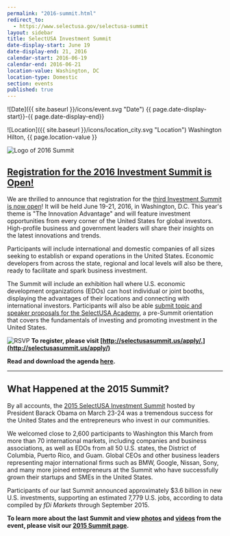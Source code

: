 ```yaml
---
permalink: "2016-summit.html"
redirect_to:
  - https://www.selectusa.gov/selectusa-summit
layout: sidebar
title: SelectUSA Investment Summit
date-display-start: June 19
date-display-end: 21, 2016
calendar-start: 2016-06-19
calendar-end: 2016-06-21
location-value: Washington, DC
location-type: Domestic
section: events
published: true
---
```

![Date]({{ site.baseurl }}/icons/event.svg "Date") {{ page.date-display-start}}-{{ page.date-display-end}}

![Location]({{ site.baseurl }}/icons/location_city.svg "Location") Washington Hilton, {{ page.location-value }}

![Logo of 2016 Summit](../images/susa_summit_with_date.jpg )

## [Registration for the 2016 Investment Summit is Open!](http://selectusasummit.us/)

We are thrilled to announce that registration for the [third Investment Summit is now open](http://selectusasummit.us/)! It will be held June 19-21, 2016, in Washington, D.C. This year's theme is "The Innovation Advantage" and will feature investment opportunities from every corner of the United States for global investors. High-profile business and government leaders will share their insights on the latest innovations and trends.

Participants will include international and domestic companies of all sizes seeking to establish or expand operations in the United States. Economic developers from across the state, regional and local levels will also be there, ready to facilitate and spark business investment. 

The Summit will include an exhibition hall where U.S. economic development organizations (EDOs) can host individual or joint booths, displaying the advantages of their locations and connecting with international investors. Participants will also be able [submit topic and speaker proposals for the SelectUSA Academy](http://selectusasummit.us/summit-academy-program/), a pre-Summit orientation that covers the fundamentals of investing and promoting investment in the United States. 

![RSVP](https://google.github.io/material-design-icons/content/svg/design/ic_send_24px.svg "RSVP") **To register, please visit [http://selectusasummit.us/apply/.](http://selectusasummit.us/apply/)**

**Read and download the agenda [here](http://selectusa.commerce.gov/documents/2016_Investment_Summit_Agenda.pdf).**

-------

## What Happened at the 2015 Summit?

By all accounts, the [2015 SelectUSA Investment Summit](http://selectusa.commerce.gov/2015-summit.html) hosted by President Barack Obama on March 23-24 was a tremendous success for the United States and the entrepreneurs who invest in our communities.

We welcomed close to 2,600 participants to Washington this March from more than 70 international markets, including companies and business associations, as well as EDOs from all 50 U.S. states, the District of Columbia, Puerto Rico, and Guam. Global CEOs and other business leaders representing major international firms such as BMW, Google, Nissan, Sony, and many more joined entrepreneurs at the Summit who have successfully grown their startups and SMEs in the United States.

Participants of our last Summit announced approximately $3.6 billion in new U.S. investments, supporting an estimated 7,779 U.S. jobs, according to data compiled by *fDi Markets* through September 2015.

**To learn more about the last Summit and view [photos](http://selectusa.commerce.gov/2015-summit/day-one-photos.html) and [videos](http://selectusa.commerce.gov/2015-summit/plenary-session-videos.html) from the event, please visit our [2015 Summit page](http://selectusa.commerce.gov/2015-summit.html).**
